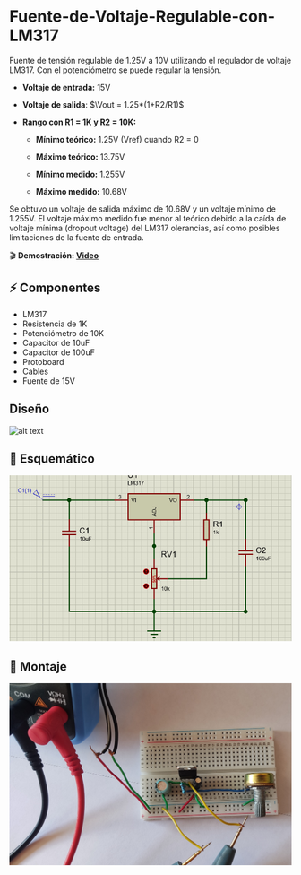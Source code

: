 # Fuente-de-Voltaje-Regulable-con-LM317
Fuente de tensión regulable de 1.25V a 10V utilizando el regulador de voltaje LM317. Con el potenciómetro se puede regular la tensión.

- **Voltaje de entrada:** 15V

- **Voltaje de salida**: $\Vout = 1.25*(1+R2/R1)$

- **Rango con R1 = 1K y R2 = 10K:** 
  - **Mínimo teórico:** 1.25V (Vref) cuando R2 = 0  
  - **Máximo teórico:** 13.75V

  - **Mínimo medido:** 1.255V
  - **Máximo medido:** 10.68V

Se obtuvo un voltaje de salida máximo de 10.68V y un voltaje mínimo de 
1.255V. 
El voltaje máximo medido fue menor al teórico debido a la caída de voltaje mínima (dropout voltage) del LM317 olerancias, así como posibles limitaciones de la fuente de entrada.

🎬 **Demostración: [Video](https://youtu.be/LkwJNtBGrnM)**

## ⚡ Componentes
- LM317
- Resistencia de 1K
- Potenciómetro de 10K
- Capacitor de 10uF
- Capacitor de 100uF
- Protoboard
- Cables
- Fuente de 15V


## Diseño

![alt text](./Imagenes/Diseño.jpeg)

## 📐 Esquemático

![alt text](./Imagenes/Diagrama.jpg)

## 🔌 Montaje

![alt text](./Imagenes/Montaje1.jpg)
